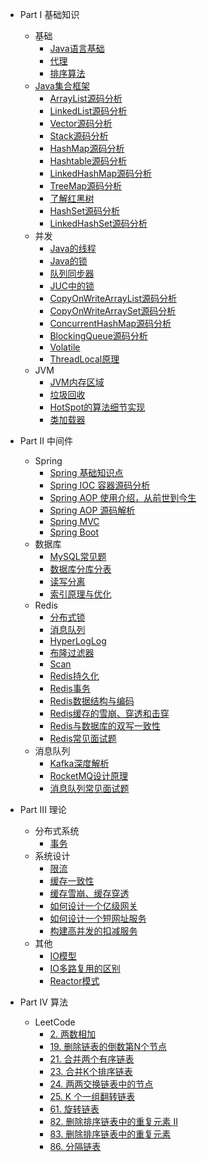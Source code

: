 * Part I 基础知识
  * 基础
    * [Java语言基础](chapter_basic/01_Java_Fundament.md)
    * [代理](chapter_basic/02_Java_Proxy.md)
    * [排序算法](chapter_basic/03_Sort_Algorithm.md)
  * [Java集合框架](chapter_collection/README.md)
    * [ArrayList源码分析](chapter_collection/01_ArrayList.md)
    * [LinkedList源码分析](chapter_collection/02_LinkedList.md)
    * [Vector源码分析](chapter_collection/03_Vector.md)
    * [Stack源码分析](chapter_collection/04_Stack.md)
    * [HashMap源码分析](chapter_collection/05_HashMap.md)
    * [Hashtable源码分析](chapter_collection/06_Hashtable.md)
    * [LinkedHashMap源码分析](chapter_collection/07_LinkedHashMap.md)
    * [TreeMap源码分析](chapter_collection/08_TreeMap.md)
    * [了解红黑树](chapter_collection/09_Red_Black_Tree.md)
    * [HashSet源码分析](chapter_collection/10_HashSet.md)
    * [LinkedHashSet源码分析](chapter_collection/11_LinkedHashSet.md)
  * 并发
    * [Java的线程](chapter_concurrent/01_Thread.md)
    * [Java的锁](chapter_concurrent/02_Lock.md)
    * [队列同步器](chapter_concurrent/03_AQS.md)
    * [JUC中的锁](chapter_concurrent/04_JUC_Lock.md)
    * [CopyOnWriteArrayList源码分析](chapter_concurrent/05_CopyOnWriteArrayList.md)
    * [CopyOnWriteArraySet源码分析](chapter_concurrent/06_CopyOnWriteArraySet.md)
    * [ConcurrentHashMap源码分析](chapter_concurrent/07_ConcurrentHashMap.md)
    * [BlockingQueue源码分析](chapter_concurrent/08_BlockingQueue.md)
    * [Volatile](chapter_concurrent/09_Volatile.md)
    * [ThreadLocal原理](chapter_concurrent/10_ThreadLocal.md)
  * JVM
    * [JVM内存区域](chapter_jvm/01_Memory.md)
    * [垃圾回收](chapter_jvm/02_GC.md)
    * [HotSpot的算法细节实现](chapter_jvm/03_HotSpot_Algo.md)
    * [类加载器](chapter_jvm/04_Class_Loader.md)

* Part II 中间件
  * Spring
    * [Spring 基础知识点](chapter_spring/01_Spring_Basic.md)
    * [Spring IOC 容器源码分析](chapter_spring/02_Spring_IoC.md)
    * [Spring AOP 使用介绍，从前世到今生](chapter_spring/03_Spring_AOP_Intro.md)
    * [Spring AOP 源码解析](chapter_spring/04_Spring_AOP_Source.md)
    * [Spring MVC](chapter_spring/05_Spring_MVC.md)
    * [Spring Boot](chapter_spring/06_Spring_Boot.md)
  * 数据库
    * [MySQL常见题](chapter_db/01.md)
    * [数据库分库分表](chapter_db/02_Shard.md)
    * [读写分离](chapter_db/03_Read_Write_Separation.md)
    * [索引原理与优化](chapter_db/04_Index.md)
  * Redis
    * [分布式锁](chapter_redis/01_Redis_Lock.md)
    * [消息队列](chapter_redis/02_Redis_MQ.md)
    * [HyperLogLog](chapter_redis/03_Redis_HyperLogLog.md)
    * [布隆过滤器](chapter_redis/04_Redis_BloomFilter.md)
    * [Scan](chapter_redis/05_Redis_Scan.md)
    * [Redis持久化](chapter_redis/06_Redis_Persistence.md)
    * [Redis事务](chapter_redis/07_Redis_Tx.md)
    * [Redis数据结构与编码](chapter_redis/08_Redis_DataStructure.md)
    * [Redis缓存的雪崩、穿透和击穿](chapter_redis/09_Redis_Cache_Invalid.md)
    * [Redis与数据库的双写一致性](chapter_redis/10_Redis_DB_Consistency.md)
    * [Redis常见面试题](chapter_redis/11_Redis_Question.md)
  * 消息队列
    * [Kafka深度解析](chapter_mq/01_Kafka_Inro.md)
    * [RocketMQ设计原理](chapter_mq/02_RocketMQ_Intro.md)
    * [消息队列常见面试题](chapter_mq/03_MQ_Question.md)

* Part III 理论
  * 分布式系统
    * [事务](chapter_distributed_system/01_Transaction.md)
  * 系统设计
    * [限流](chapter_system_design/01_Rate_Limiter.md)
    * [缓存一致性](chapter_system_design/02_Cache_Consistency.md)
    * [缓存雪崩、缓存穿透](chapter_system_design/03_Cache_Avalanche_Cache_Penetration.md)
    * [如何设计一个亿级网关](chapter_system_design/04_Gateway.md)
    * [如何设计一个短网址服务](chapter_system_design/05_Short_Url.md)
    * [构建高并发的扣减服务](chapter_system_design/06_Deduction.md)
  * 其他
    * [IO模型](chapter_xx/IO.md)
    * [IO多路复用的区别](chapter_xx/IO_Multiplex.md)
    * [Reactor模式](chapter_xx/Reactor.md)

* Part IV 算法
  * LeetCode
    * [2. 两数相加](chapter_leetcode/Q2_Add_Two_Numbers.md)
    * [19. 删除链表的倒数第N个节点](chapter_leetcode/Q19_Remove_Nth_Node_From_End_of_List.md)
    * [21. 合并两个有序链表](chapter_leetcode/Q21_Merge_Two_Sorted_Lists.md)
    * [23. 合并K个排序链表](chapter_leetcode/Q23_Merge_k_Sorted_Lists.md)
    * [24. 两两交换链表中的节点](chapter_leetcode/Q24_Swap_Nodes_in_Pairs.md)
    * [25. K 个一组翻转链表](chapter_leetcode/Q25_Reverse_Nodes_in_k_Group.md)
    * [61. 旋转链表](chapter_leetcode/Q61_Rotate_List.md)
    * [82. 删除排序链表中的重复元素 II](chapter_leetcode/Q82_Remove_Duplicates_From_Sorted_List_II.md)
    * [83. 删除排序链表中的重复元素](chapter_leetcode/Q83_Remove_Duplicates_from_Sorted_List.md)
    * [86. 分隔链表](chapter_leetcode/Q86_Partition_List.md)
